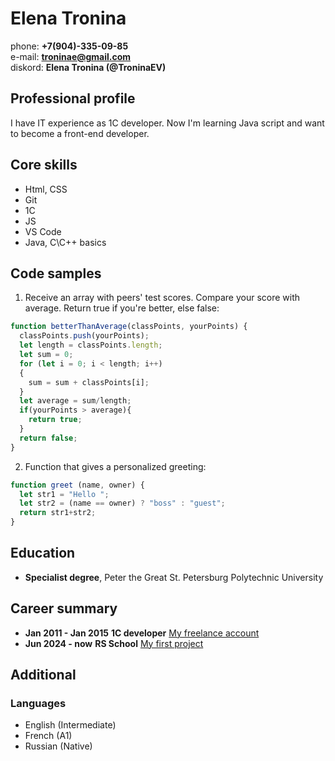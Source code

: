 # Elena Tronina
phone: **+7(904)-335-09-85**  
e-mail: **troninae@gmail.com**  
diskord: **Elena Tronina (@TroninaEV)**

## Professional profile
I have IT experience as 1C developer. Now I'm learning Java script and want to become a front-end developer.

## Core skills
- Html, CSS
- Git
- 1C
- JS
- VS Code
- Java, C\C++ basics

## Code samples
1. Receive an array with peers' test scores. Compare your score with average.
Return true if you're better, else false:
```js
function betterThanAverage(classPoints, yourPoints) {
  classPoints.push(yourPoints);
  let length = classPoints.length;
  let sum = 0;
  for (let i = 0; i < length; i++)
  {
    sum = sum + classPoints[i];
  }
  let average = sum/length;
  if(yourPoints > average){
    return true;
  }
  return false;
}
```
2.  Function that gives a personalized greeting:
```js
function greet (name, owner) {
  let str1 = "Hello ";
  let str2 = (name == owner) ? "boss" : "guest";
  return str1+str2;
}
```

## Education
- **Specialist degree**,  Peter the Great St. Petersburg Polytechnic University

## Career summary
- **Jan 2011 - Jan 2015** **1C developer** [My freelance account](https://1clancer.ru/user.info/userId=4018)
- **Jun 2024 - now** **RS School** [My first project](https://troninaev.github.io/rsschool-cv/cv)     

## Additional
### Languages
 - English (Intermediate)
 - French (A1)
 - Russian (Native)
